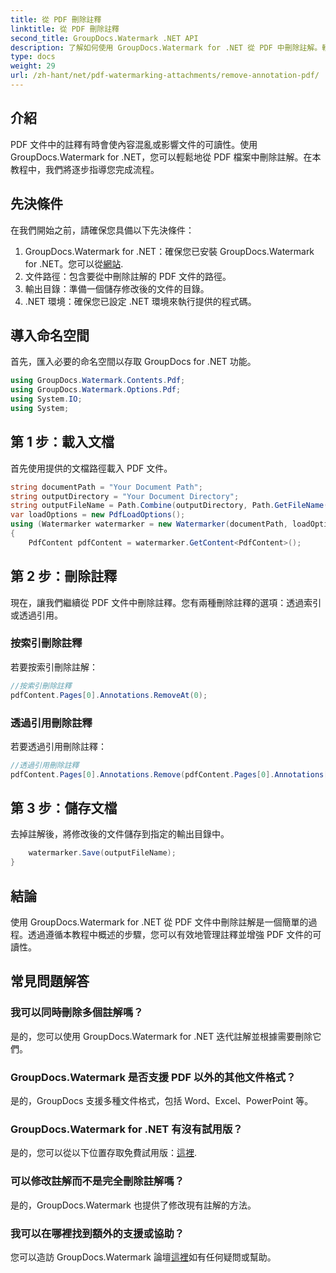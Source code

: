 ```yaml
---
title: 從 PDF 刪除註釋
linktitle: 從 PDF 刪除註釋
second_title: GroupDocs.Watermark .NET API
description: 了解如何使用 GroupDocs.Watermark for .NET 從 PDF 中刪除註解。輕鬆增強文件的可讀性。
type: docs
weight: 29
url: /zh-hant/net/pdf-watermarking-attachments/remove-annotation-pdf/
---
```

## 介紹
PDF 文件中的註釋有時會使內容混亂或影響文件的可讀性。使用 GroupDocs.Watermark for .NET，您可以輕鬆地從 PDF 檔案中刪除註解。在本教程中，我們將逐步指導您完成流程。
## 先決條件
在我們開始之前，請確保您具備以下先決條件：
1.  GroupDocs.Watermark for .NET：確保您已安裝 GroupDocs.Watermark for .NET。您可以從[網站](https://releases.groupdocs.com/Watermark/net/).
2. 文件路徑：包含要從中刪除註解的 PDF 文件的路徑。
3. 輸出目錄：準備一個儲存修改後的文件的目錄。
4. .NET 環境：確保您已設定 .NET 環境來執行提供的程式碼。

## 導入命名空間
首先，匯入必要的命名空間以存取 GroupDocs for .NET 功能。
```csharp
using GroupDocs.Watermark.Contents.Pdf;
using GroupDocs.Watermark.Options.Pdf;
using System.IO;
using System;
```
## 第 1 步：載入文檔
首先使用提供的文檔路徑載入 PDF 文件。
```csharp
string documentPath = "Your Document Path";
string outputDirectory = "Your Document Directory";
string outputFileName = Path.Combine(outputDirectory, Path.GetFileName(documentPath));
var loadOptions = new PdfLoadOptions();
using (Watermarker watermarker = new Watermarker(documentPath, loadOptions))
{
    PdfContent pdfContent = watermarker.GetContent<PdfContent>();
```
## 第 2 步：刪除註釋
現在，讓我們繼續從 PDF 文件中刪除註釋。您有兩種刪除註釋的選項：透過索引或透過引用。
### 按索引刪除註釋
若要按索引刪除註解：
```csharp
//按索引刪除註釋
pdfContent.Pages[0].Annotations.RemoveAt(0);
```
### 透過引用刪除註釋
若要透過引用刪除註釋：
```csharp
//透過引用刪除註釋
pdfContent.Pages[0].Annotations.Remove(pdfContent.Pages[0].Annotations[0]);
```
## 第 3 步：儲存文檔
去掉註解後，將修改後的文件儲存到指定的輸出目錄中。
```csharp
    watermarker.Save(outputFileName);
}
```

## 結論
使用 GroupDocs.Watermark for .NET 從 PDF 文件中刪除註解是一個簡單的過程。透過遵循本教程中概述的步驟，您可以有效地管理註釋並增強 PDF 文件的可讀性。
## 常見問題解答
### 我可以同時刪除多個註解嗎？
是的，您可以使用 GroupDocs.Watermark for .NET 迭代註解並根據需要刪除它們。
### GroupDocs.Watermark 是否支援 PDF 以外的其他文件格式？
是的，GroupDocs 支援多種文件格式，包括 Word、Excel、PowerPoint 等。
### GroupDocs.Watermark for .NET 有沒有試用版？
是的，您可以從以下位置存取免費試用版：[這裡](https://releases.groupdocs.com/).
### 可以修改註解而不是完全刪除註解嗎？
是的，GroupDocs.Watermark 也提供了修改現有註解的方法。
### 我可以在哪裡找到額外的支援或協助？
您可以造訪 GroupDocs.Watermark 論壇[這裡](https://forum.groupdocs.com/c/watermark/19)如有任何疑問或幫助。